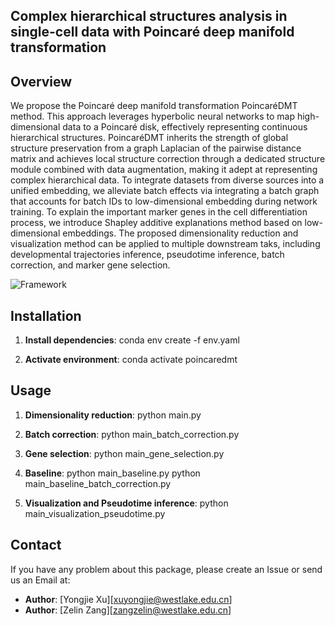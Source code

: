 ## Complex hierarchical structures analysis in single-cell data with Poincaré deep manifold transformation

## Overview

We propose the Poincaré deep manifold transformation PoincaréDMT method. This approach leverages hyperbolic neural networks to map high-dimensional data to a Poincaré disk, effectively representing continuous hierarchical structures. PoincaréDMT inherits the strength of global structure preservation from a graph Laplacian of the pairwise distance matrix and achieves local structure correction through a dedicated structure module combined with data augmentation, making it adept at representing complex hierarchical data. To integrate datasets from diverse sources into a unified embedding, we alleviate batch effects via integrating a batch graph that accounts for batch IDs to low-dimensional embedding during network training. To explain the important marker genes in the cell differentiation process, we introduce Shapley additive explanations method based on low-dimensional embeddings. The proposed dimensionality reduction and visualization method can be applied to multiple downstream taks, including developmental trajectories inference, pseudotime inference, batch correction, and marker gene selection.

![Framework](https://github.com/Westlake-AI/PoincareDMT/tree/main/Figures/Framework.png)

## Installation

1. **Install dependencies**:
conda env create -f env.yaml

2. **Activate environment**:
conda activate poincaredmt

## Usage

1. **Dimensionality reduction**:
python main.py

2. **Batch correction**:
python main_batch_correction.py

3. **Gene selection**:
python main_gene_selection.py

4. **Baseline**:
python main_baseline.py
python main_baseline_batch_correction.py

5. **Visualization and Pseudotime inference**:
python main_visualization_pseudotime.py

## Contact

If you have any problem about this package, please create an Issue or send us an Email at:
- **Author**: [Yongjie Xu][xuyongjie@westlake.edu.cn]
- **Author**: [Zelin Zang][zangzelin@westlake.edu.cn]
